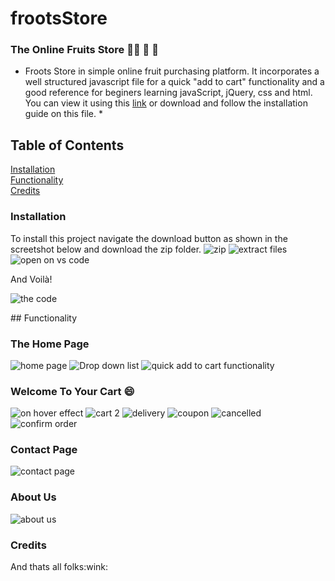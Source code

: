 # frootsStore
### The Online Fruits Store :grapes::banana: :lemon: :apple:

* Froots Store in simple online fruit purchasing platform. It incorporates a well structured javascript file for a quick "add to cart" functionality and a good reference for beginers learning javaScript, jQuery, css and html. You can view it using this [link](https://lerato029.github.io/frootsStore/) or download and follow the installation guide on this file. *

## Table of Contents  

[Installation](#installation)  
[Functionality](#functionality)  
[Credits](#credits)  

<a name="installation"/>  

### Installation

To install this project navigate the download button as shown in the screetshot below and download the zip folder.
![zip](https://user-images.githubusercontent.com/79574031/109512421-c0a5ff80-7aac-11eb-891d-67f9421eaea8.JPG)
![extract files](https://user-images.githubusercontent.com/79574031/109513652-02837580-7aae-11eb-9543-c50806f430bc.png)
![open on vs code](https://user-images.githubusercontent.com/79574031/109513891-365e9b00-7aae-11eb-8631-ccadf47dbb92.png)

And Voilà!

![the code](https://user-images.githubusercontent.com/79574031/109514186-6dcd4780-7aae-11eb-884f-3a1258c31721.png)


<a name="functionality"/>
## Functionality

### The Home Page

![home page](https://user-images.githubusercontent.com/79574031/109508126-2e036180-7aa8-11eb-8af2-23b7a6d1df68.JPG)
![Drop down list](https://user-images.githubusercontent.com/79574031/109508184-3d82aa80-7aa8-11eb-90c5-cb3abf623ce7.JPG)
![quick add to cart functionality](https://user-images.githubusercontent.com/79574031/109508204-45424f00-7aa8-11eb-88c4-b8416501e797.JPG)

### Welcome To Your Cart :smile:

![on hover effect](https://user-images.githubusercontent.com/79574031/109508264-59864c00-7aa8-11eb-9e7b-1f84024ac9de.JPG)
![cart 2](https://user-images.githubusercontent.com/79574031/109508282-5db26980-7aa8-11eb-8d10-361634c5174a.JPG)
![delivery](https://user-images.githubusercontent.com/79574031/109508314-699e2b80-7aa8-11eb-9e67-43dcf70f0f43.JPG)
![coupon](https://user-images.githubusercontent.com/79574031/109508344-6efb7600-7aa8-11eb-8745-0197f7c222e7.JPG)
![cancelled](https://user-images.githubusercontent.com/79574031/109508364-73279380-7aa8-11eb-809b-035a0cde7a3c.JPG)
![confirm order](https://user-images.githubusercontent.com/79574031/109508377-76bb1a80-7aa8-11eb-957d-aa44b2c589f3.JPG)

### Contact Page
![contact page](https://user-images.githubusercontent.com/79574031/109508391-7cb0fb80-7aa8-11eb-85d5-f3602ebdfffc.JPG)

### About Us
![about us](https://user-images.githubusercontent.com/79574031/109508399-7fabec00-7aa8-11eb-8d72-5152367302e9.JPG)

### Credits
<a name="credits"/>
And thats all folks:wink:
